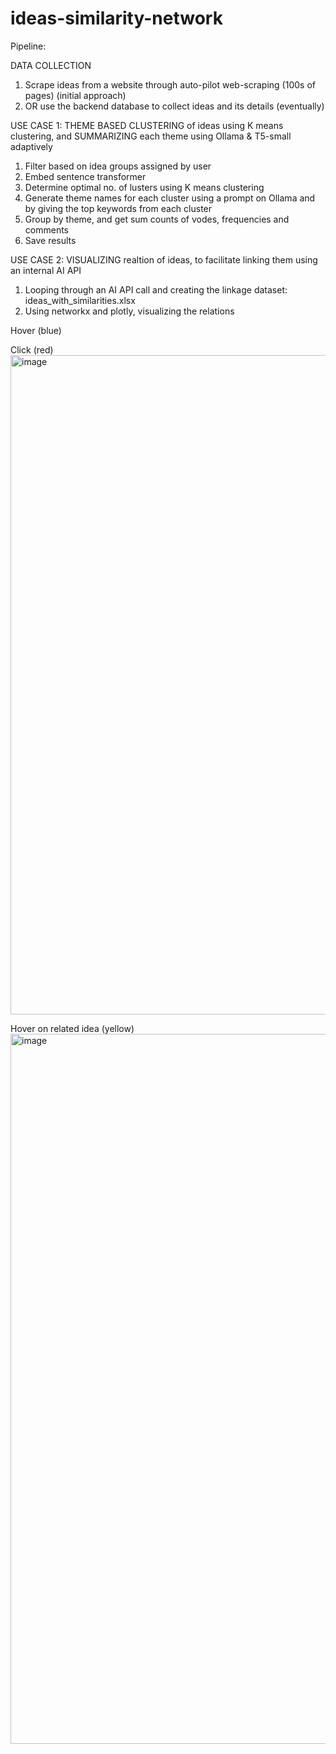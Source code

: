 # ideas-similarity-network

Pipeline:

DATA COLLECTION
1. Scrape ideas from a website through auto-pilot web-scraping (100s of pages) (initial approach)
2. OR use the backend database to collect ideas and its details (eventually)

USE CASE 1: 
THEME BASED CLUSTERING of ideas using K means clustering, 
and SUMMARIZING each theme using Ollama & T5-small adaptively
1. Filter based on idea groups assigned by user
2. Embed sentence transformer
3. Determine optimal no. of lusters using K means clustering
4. Generate theme names for each cluster using a prompt on Ollama and by giving the top keywords from each cluster
5. Group by theme, and get sum counts of vodes, frequencies and comments
6. Save results

USE CASE 2: 
VISUALIZING realtion of ideas, to facilitate linking them using an internal AI API
1. Looping through an AI API call and creating the linkage dataset: ideas_with_similarities.xlsx
2. Using networkx and plotly, visualizing the relations


Hover (blue)




Click (red)
<img width="1923" height="1055" alt="image" src="https://github.com/user-attachments/assets/4beb886e-5076-4b15-b83b-05d143e5a7d3" />


Hover on related idea (yellow)
<img width="1919" height="1136" alt="image" src="https://github.com/user-attachments/assets/c1a1c77b-b224-4b73-bd85-62eff3d54251" />
